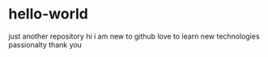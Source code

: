 # hello-world
just another repository
hi i am new to github love to learn new technologies passionalty 
thank you

